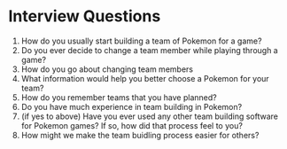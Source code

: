 # Interview Questions

1. How do you usually start building a team of Pokemon for a game?
2. Do you ever decide to change a team member while playing through a game?
3. How do you go about changing team members
4. What information would help you better choose a Pokemon for your team?
5. How do you remember teams that you have planned?
6. Do you have much experience in team building in Pokemon?
6. (if yes to above) Have you ever used any other team building software for Pokemon games? If so, how did that process feel to you? 
8. How might we make the team buidling process easier for others?
